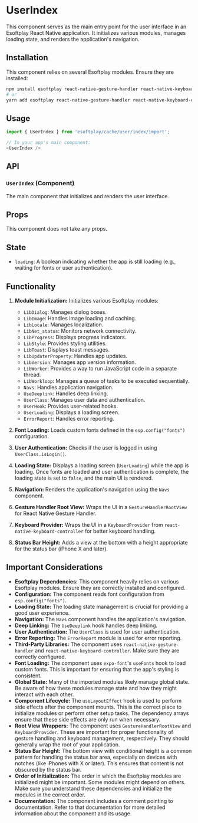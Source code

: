 # UserIndex

This component serves as the main entry point for the user interface in an Esoftplay React Native application. It initializes various modules, manages loading state, and renders the application's navigation.

## Installation

This component relies on several Esoftplay modules. Ensure they are installed:

```bash
npm install esoftplay react-native-gesture-handler react-native-keyboard-controller expo-font
# or
yarn add esoftplay react-native-gesture-handler react-native-keyboard-controller expo-font
```

## Usage

```javascript
import { UserIndex } from 'esoftplay/cache/user/index/import';

// In your app's main component:
<UserIndex />
```

## API

### `UserIndex` (Component)

The main component that initializes and renders the user interface.

## Props

This component does not take any props.

## State

*   `loading`: A boolean indicating whether the app is still loading (e.g., waiting for fonts or user authentication).

## Functionality

1.  **Module Initialization:** Initializes various Esoftplay modules:
    *   `LibDialog`: Manages dialog boxes.
    *   `LibImage`: Handles image loading and caching.
    *   `LibLocale`: Manages localization.
    *   `LibNet_status`: Monitors network connectivity.
    *   `LibProgress`: Displays progress indicators.
    *   `LibStyle`: Provides styling utilities.
    *   `LibToast`: Displays toast messages.
    *   `LibUpdaterProperty`: Handles app updates.
    *   `LibVersion`: Manages app version information.
    *   `LibWorker`: Provides a way to run JavaScript code in a separate thread.
    *   `LibWorkloop`: Manages a queue of tasks to be executed sequentially.
    *   `Navs`:  Handles application navigation.
    *   `UseDeeplink`: Handles deep linking.
    *   `UserClass`: Manages user data and authentication.
    *   `UserHook`: Provides user-related hooks.
    *   `UserLoading`: Displays a loading screen.
    *   `ErrorReport`: Handles error reporting.

2.  **Font Loading:** Loads custom fonts defined in the `esp.config("fonts")` configuration.

3.  **User Authentication:** Checks if the user is logged in using `UserClass.isLogin()`.

4.  **Loading State:** Displays a loading screen (`UserLoading`) while the app is loading. Once fonts are loaded and user authentication is complete, the loading state is set to `false`, and the main UI is rendered.

5.  **Navigation:** Renders the application's navigation using the `Navs` component.

6.  **Gesture Handler Root View:** Wraps the UI in a `GestureHandlerRootView` for React Native Gesture Handler.

7.  **Keyboard Provider:** Wraps the UI in a `KeyboardProvider` from `react-native-keyboard-controller` for better keyboard handling.

8.  **Status Bar Height:** Adds a view at the bottom with a height appropriate for the status bar (iPhone X and later).

## Important Considerations

*   **Esoftplay Dependencies:** This component heavily relies on various Esoftplay modules.  Ensure they are correctly installed and configured.
*   **Configuration:**  The component reads font configuration from `esp.config("fonts")`.
*   **Loading State:** The loading state management is crucial for providing a good user experience.
*   **Navigation:** The `Navs` component handles the application's navigation.
*   **Deep Linking:** The `UseDeeplink` hook handles deep linking.
*   **User Authentication:** The `UserClass` is used for user authentication.
*   **Error Reporting:** The `ErrorReport` module is used for error reporting.
*   **Third-Party Libraries:** The component uses `react-native-gesture-handler` and `react-native-keyboard-controller`.  Make sure they are correctly configured.
*   **Font Loading:**  The component uses `expo-font`'s `useFonts` hook to load custom fonts.  This is important for ensuring that the app's styling is consistent.
*   **Global State:**  Many of the imported modules likely manage global state.  Be aware of how these modules manage state and how they might interact with each other.
*   **Component Lifecycle:** The `useLayoutEffect` hook is used to perform side effects after the component mounts. This is the correct place to initialize modules or perform other setup tasks.  The dependency arrays ensure that these side effects are only run when necessary.
* **Root View Wrappers:** The component uses `GestureHandlerRootView` and `KeyboardProvider`. These are important for proper functionality of gesture handling and keyboard management, respectively.  They should generally wrap the root of your application.
* **Status Bar Height:**  The bottom view with conditional height is a common pattern for handling the status bar area, especially on devices with notches (like iPhones with X or later).  This ensures that content is not obscured by the status bar.
* **Order of Initialization:**  The order in which the Esoftplay modules are initialized might be important.  Some modules might depend on others.  Make sure you understand these dependencies and initialize the modules in the correct order.
* **Documentation:** The component includes a comment pointing to documentation.  Refer to that documentation for more detailed information about the component and its usage.
